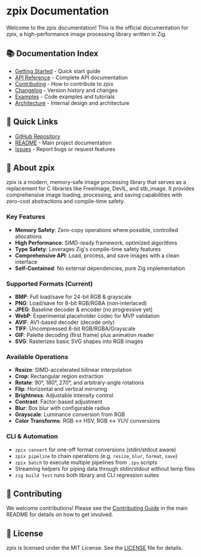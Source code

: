 # zpix Documentation

Welcome to the zpix documentation! This is the official documentation for zpix, a high-performance image processing library written in Zig.

## 📚 Documentation Index

- [Getting Started](getting-started.md) - Quick start guide
- [API Reference](api-reference.md) - Complete API documentation
- [Contributing](contributing.md) - How to contribute to zpix
- [Changelog](changelog.md) - Version history and changes
- [Examples](examples.md) - Code examples and tutorials
- [Architecture](architecture.md) - Internal design and architecture

## 🚀 Quick Links

- [GitHub Repository](https://github.com/ghostkellz/zpix)
- [README](../README.md) - Main project documentation
- [Issues](https://github.com/ghostkellz/zpix/issues) - Report bugs or request features

## 📖 About zpix

zpix is a modern, memory-safe image processing library that serves as a replacement for C libraries like FreeImage, DevIL, and stb_image. It provides comprehensive image loading, processing, and saving capabilities with zero-cost abstractions and compile-time safety.

### Key Features

- **Memory Safety**: Zero-copy operations where possible, controlled allocations
- **High Performance**: SIMD-ready framework, optimized algorithms
- **Type Safety**: Leverages Zig's compile-time safety features
- **Comprehensive API**: Load, process, and save images with a clean interface
- **Self-Contained**: No external dependencies, pure Zig implementation

### Supported Formats (Current)

- **BMP**: Full load/save for 24-bit RGB & grayscale
- **PNG**: Load/save for 8-bit RGB/RGBA (non-interlaced)
- **JPEG**: Baseline decoder & encoder (no progressive yet)
- **WebP**: Experimental placeholder codec for MVP validation
- **AVIF**: AV1-based decoder (decode only)
- **TIFF**: Uncompressed 8-bit RGB/RGBA/Grayscale
- **GIF**: Palette decoding (first frame) plus animation reader
- **SVG**: Rasterizes basic SVG shapes into RGB images

### Available Operations

- **Resize**: SIMD-accelerated bilinear interpolation
- **Crop**: Rectangular region extraction
- **Rotate**: 90°, 180°, 270°, and arbitrary-angle rotations
- **Flip**: Horizontal and vertical mirroring
- **Brightness**: Adjustable intensity control
- **Contrast**: Factor-based adjustment
- **Blur**: Box blur with configurable radius
- **Grayscale**: Luminance conversion from RGB
- **Color Transforms**: RGB ↔ HSV, RGB ↔ YUV conversions

### CLI & Automation

- `zpix convert` for one-off format conversions (stdin/stdout aware)
- `zpix pipeline` to chain operations (e.g. `resize`, `blur`, `format`, `save`)
- `zpix batch` to execute multiple pipelines from `.zps` scripts
- Streaming helpers for piping data through stdin/stdout without temp files
- `zig build test` runs both library and CLI regression suites

## 🤝 Contributing

We welcome contributions! Please see the [Contributing Guide](../README.md#contributing) in the main README for details on how to get involved.

## 📄 License

zpix is licensed under the MIT License. See the [LICENSE](../LICENSE) file for details.